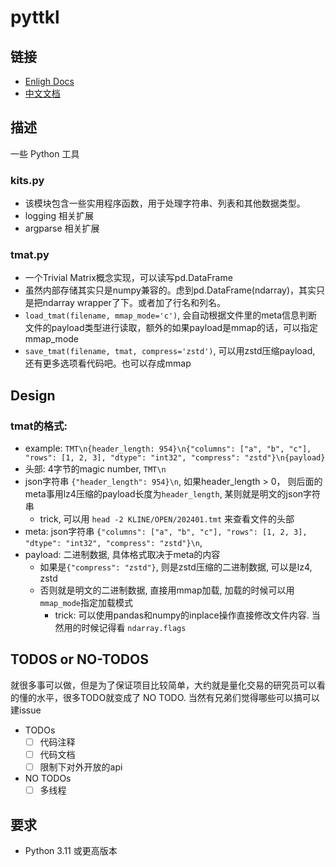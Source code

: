 # pyttkl

## 链接

- [Enligh Docs](docs/README.md)
- [中文文档](docs/README_zh_cn.md)

## 描述

一些 Python 工具

### kits.py

- 该模块包含一些实用程序函数，用于处理字符串、列表和其他数据类型。
- logging 相关扩展
- argparse 相关扩展

### tmat.py

- 一个Trivial Matrix概念实现，可以读写pd.DataFrame
- 虽然内部存储其实只是numpy兼容的。虑到pd.DataFrame(ndarray)，其实只是把ndarray wrapper了下。或者加了行名和列名。
- `load_tmat(filename, mmap_mode='c')`, 会自动根据文件里的meta信息判断文件的payload类型进行读取，额外的如果payload是mmap的话，可以指定mmap_mode
- `save_tmat(filename, tmat, compress='zstd')`, 可以用zstd压缩payload, 还有更多选项看代码吧。也可以存成mmap

## Design

### tmat的格式:
- example: `TMT\n{header_length: 954}\n{"columns": ["a", "b", "c"], "rows": [1, 2, 3], "dtype": "int32", "compress": "zstd"}\n{payload}`
- 头部: 4字节的magic number, `TMT\n`
- json字符串 `{"header_length": 954}\n`, 如果header_length > 0， 则后面的meta事用lz4压缩的payload长度为`header_length`, 某则就是明文的json字符串
   - trick, 可以用 `head -2 KLINE/OPEN/202401.tmt` 来查看文件的头部
- meta: json字符串 `{"columns": ["a", "b", "c"], "rows": [1, 2, 3], "dtype": "int32", "compress": "zstd"}\n`,
- payload: 二进制数据, 具体格式取决于meta的内容
  - 如果是`{"compress": "zstd"}`, 则是zstd压缩的二进制数据, 可以是lz4, zstd
  - 否则就是明文的二进制数据, 直接用mmap加载, 加载的时候可以用`mmap_mode`指定加载模式
    - trick: 可以使用pandas和numpy的inplace操作直接修改文件内容. 当然用的时候记得看 `ndarray.flags`

## TODOS or NO-TODOS
就很多事可以做，但是为了保证项目比较简单，大约就是量化交易的研究员可以看的懂的水平，很多TODO就变成了 NO TODO. 当然有兄弟们觉得哪些可以搞可以建issue

- TODOs
  - [ ] 代码注释
  - [ ] 代码文档
  - [ ] 限制下对外开放的api

- NO TODOs
  - [ ] 多线程

## 要求
- Python 3.11 或更高版本